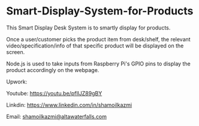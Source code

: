 # Smart-Display-System-for-Products

This Smart Display Desk System is to smartly display for products.

Once a user/customer picks the product item from desk/shelf, the relevant video/specification/info of that specific product will be displayed on the screen.

Node.js is used to take inputs from Raspberry Pi's GPIO pins to display the product accordingly on the webpage.

Upwork: 

Youtube: https://youtu.be/pfIlJZ89gBY

Linkdin: https://www.linkedin.com/in/shamoilkazmi

Email: shamoilkazmi@altawaterfalls.com
